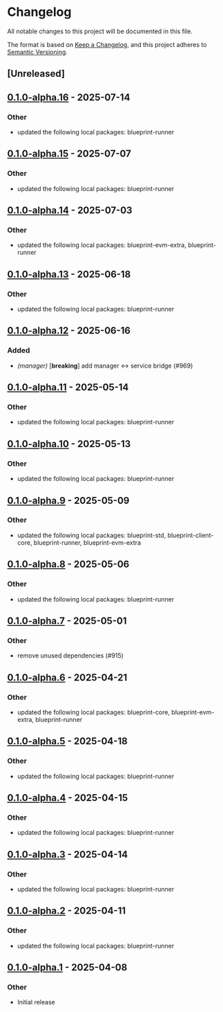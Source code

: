 # Changelog

All notable changes to this project will be documented in this file.

The format is based on [Keep a Changelog](https://keepachangelog.com/en/1.0.0/),
and this project adheres to [Semantic Versioning](https://semver.org/spec/v2.0.0.html).

## [Unreleased]

## [0.1.0-alpha.16](https://github.com/tangle-network/blueprint/compare/blueprint-client-eigenlayer-v0.1.0-alpha.15...blueprint-client-eigenlayer-v0.1.0-alpha.16) - 2025-07-14

### Other

- updated the following local packages: blueprint-runner

## [0.1.0-alpha.15](https://github.com/tangle-network/blueprint/compare/blueprint-client-eigenlayer-v0.1.0-alpha.14...blueprint-client-eigenlayer-v0.1.0-alpha.15) - 2025-07-07

### Other

- updated the following local packages: blueprint-runner

## [0.1.0-alpha.14](https://github.com/tangle-network/blueprint/compare/blueprint-client-eigenlayer-v0.1.0-alpha.13...blueprint-client-eigenlayer-v0.1.0-alpha.14) - 2025-07-03

### Other

- updated the following local packages: blueprint-evm-extra, blueprint-runner

## [0.1.0-alpha.13](https://github.com/tangle-network/blueprint/compare/blueprint-client-eigenlayer-v0.1.0-alpha.12...blueprint-client-eigenlayer-v0.1.0-alpha.13) - 2025-06-18

### Other

- updated the following local packages: blueprint-runner

## [0.1.0-alpha.12](https://github.com/tangle-network/blueprint/compare/blueprint-client-eigenlayer-v0.1.0-alpha.11...blueprint-client-eigenlayer-v0.1.0-alpha.12) - 2025-06-16

### Added

- *(manager)* [**breaking**] add manager <-> service bridge (#969)

## [0.1.0-alpha.11](https://github.com/tangle-network/blueprint/compare/blueprint-client-eigenlayer-v0.1.0-alpha.10...blueprint-client-eigenlayer-v0.1.0-alpha.11) - 2025-05-14

### Other

- updated the following local packages: blueprint-runner

## [0.1.0-alpha.10](https://github.com/tangle-network/blueprint/compare/blueprint-client-eigenlayer-v0.1.0-alpha.9...blueprint-client-eigenlayer-v0.1.0-alpha.10) - 2025-05-13

### Other

- updated the following local packages: blueprint-runner

## [0.1.0-alpha.9](https://github.com/tangle-network/blueprint/compare/blueprint-client-eigenlayer-v0.1.0-alpha.8...blueprint-client-eigenlayer-v0.1.0-alpha.9) - 2025-05-09

### Other

- updated the following local packages: blueprint-std, blueprint-client-core, blueprint-runner, blueprint-evm-extra

## [0.1.0-alpha.8](https://github.com/tangle-network/blueprint/compare/blueprint-client-eigenlayer-v0.1.0-alpha.7...blueprint-client-eigenlayer-v0.1.0-alpha.8) - 2025-05-06

### Other

- updated the following local packages: blueprint-runner

## [0.1.0-alpha.7](https://github.com/tangle-network/blueprint/compare/blueprint-client-eigenlayer-v0.1.0-alpha.6...blueprint-client-eigenlayer-v0.1.0-alpha.7) - 2025-05-01

### Other

- remove unused dependencies (#915)

## [0.1.0-alpha.6](https://github.com/tangle-network/blueprint/compare/blueprint-client-eigenlayer-v0.1.0-alpha.5...blueprint-client-eigenlayer-v0.1.0-alpha.6) - 2025-04-21

### Other

- updated the following local packages: blueprint-core, blueprint-evm-extra, blueprint-runner

## [0.1.0-alpha.5](https://github.com/tangle-network/blueprint/compare/blueprint-client-eigenlayer-v0.1.0-alpha.4...blueprint-client-eigenlayer-v0.1.0-alpha.5) - 2025-04-18

### Other

- updated the following local packages: blueprint-runner

## [0.1.0-alpha.4](https://github.com/tangle-network/blueprint/compare/blueprint-client-eigenlayer-v0.1.0-alpha.3...blueprint-client-eigenlayer-v0.1.0-alpha.4) - 2025-04-15

### Other

- updated the following local packages: blueprint-runner

## [0.1.0-alpha.3](https://github.com/tangle-network/blueprint/compare/blueprint-client-eigenlayer-v0.1.0-alpha.2...blueprint-client-eigenlayer-v0.1.0-alpha.3) - 2025-04-14

### Other

- updated the following local packages: blueprint-runner

## [0.1.0-alpha.2](https://github.com/tangle-network/blueprint/compare/blueprint-client-eigenlayer-v0.1.0-alpha.1...blueprint-client-eigenlayer-v0.1.0-alpha.2) - 2025-04-11

### Other

- updated the following local packages: blueprint-runner

## [0.1.0-alpha.1](https://github.com/tangle-network/blueprint/releases/tag/blueprint-client-eigenlayer-v0.1.0-alpha.1) - 2025-04-08

### Other

- Initial release
